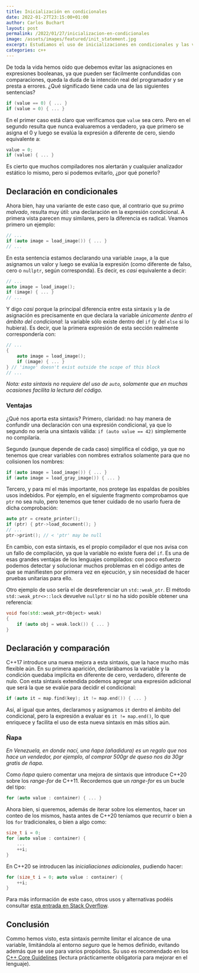 ```yaml
---
title: Inicialización en condicionales
date: 2022-01-27T23:15:00+01:00
author: Carlos Buchart
layout: post
permalink: /2022/01/27/inicializacion-en-condicionales
image: /assets/images/featured/init_statement.jpg
excerpt: Estudiamos el uso de inicializaciones en condicionales y las ventajas que ello supone.
categories: c++
---
```

De toda la vida hemos oído que debemos evitar las asignaciones en expresiones booleanas, ya que pueden ser fácilmente confundidas con comparaciones, queda la duda de la intención real del programador y se presta a errores. ¿Qué significado tiene cada una de las siguientes sentencias?

```cpp
if (value == 0) { ... }
if (value = 0) { ... }
```

En el primer caso está claro que verificamos que `value` sea cero. Pero en el segundo resulta que nunca evaluaremos a verdadero, ya que primero se asigna el 0 y luego se evalúa la expresión a diferente de cero, siendo equivalente a:

```cpp
value = 0;
if (value) { ... }
```

Es cierto que muchos compiladores nos alertarán y cualquier analizador estático lo mismo, pero si podemos evitarlo, ¿por qué ponerlo?

## Declaración en condicionales

Ahora bien, hay una variante de este caso que, al contrario que su _primo malvado_, resulta muy útil: una declaración en la expresión condicional. A primera vista parecen muy similares, pero la diferencia es radical. Veamos primero un ejemplo:

```cpp
// ...
if (auto image = load_image()) { ... }
// ...
```

En esta sentencia estamos declarando una variable `image`, a la que asignamos un valor y luego se evalúa la expresión (como diferente de falso, cero o `nullptr`, según corresponda). Es decir, es _casi_ equivalente a decir:

```cpp
// ...
auto image = load_image();
if (image) { ... }
// ...
```

Y digo _casi_ porque la principal diferencia entre esta sintaxis y la de asignación es precisamente en que declara la variable _únicamente dentro el ámbito del condicional_: la variable sólo existe dentro del `if` (y del `else` si lo hubiera). Es decir, que la primera expresión de esta sección realmente correspondería con:

```cpp
// ...
{
    auto image = load_image();
    if (image) { ... }
} // 'image' doesn't exist outside the scope of this block
// ...
```

_Nota: esta sintaxis no requiere del uso de `auto`, solamente que en muchas ocasiones facilita la lectura del código._

### Ventajas

¿Qué nos aporta esta sintaxis? Primero, claridad: no hay manera de confundir una declaración con una expresión condicional, ya que lo segundo no sería una sintaxis válida: `if (auto value == 42)` simplemente no compilaría.

Segundo (aunque depende de cada caso) simplifica el código, ya que no tenemos que crear variables con nombres extraños solamente para que no colisionen los nombres:

```cpp
if (auto image = load_image()) { ... }
if (auto image = load_gray_image()) { ... }
```

Tercero, y para mí el más importante, nos protege las espaldas de posibles usos indebidos. Por ejemplo, en el siguiente fragmento comprobamos que `ptr` no sea nulo, pero tenemos que tener cuidado de no usarlo fuera de dicha comprobación:

```cpp
auto ptr = create_printer();
if (ptr) { ptr->load_document(); }
// ...
ptr->print(); // < 'ptr' may be null
```

En cambio, con esta sintaxis, es el propio compilador el que nos avisa con un fallo de compilación, ya que la variable no existe fuera del `if`. Es una de esas grandes ventajas de los lenguajes compilados: con poco esfuerzo podemos detectar y solucionar muchos problemas en el código antes de que se manifiesten por primera vez en ejecución, y sin necesidad de hacer pruebas unitarias para ello.

Otro ejemplo de uso sería el de desreferenciar un `std::weak_ptr`. El método `std::weak_ptr<>::lock` devuelve `nullptr` si no ha sido posible obtener una referencia:

```cpp
void foo(std::weak_ptr<Object> weak)
{
    if (auto obj = weak.lock()) { ... }
}
```

## Declaración y comparación

C++17 introduce una nueva mejora a esta sintaxis, que la hace mucho más flexible aún. En su primera aparición, declarábamos la variable y la condición quedaba implícita en diferente de cero, verdadero, diferente de nulo. Con esta sintaxis extendida podemos agregar una expresión adicional que será la que se evalúe para decidir el condicional:

```cpp
if (auto it = map.find(key); it != map.end()) { ... }
```

Así, al igual que antes, declaramos y asignamos `it` dentro el ámbito del condicional, pero la expresión a evaluar es `it != map.end()`, lo que enriquece y facilita el uso de esta nueva sintaxis en más sitios aún.

### Ñapa

_En Venezuela, en donde nací, una ñapa (añadidura) es un regalo que nos hace un vendedor, por ejemplo, al comprar 500gr de queso nos da 30gr gratis de ñapa._

Como _ñapa_ quiero comentar una mejora de sintaxis que introduce C++20 sobre los _range-for_ de C++11. Recordemos que un _range-for_ es un bucle del tipo:

```cpp
for (auto value : container) { ... }
```

Ahora bien, si queremos, además de iterar sobre los elementos, hacer un conteo de los mismos, hasta antes de C++20 teníamos que recurrir o bien a los `for` tradicionales, o bien a algo como:

```cpp
size_t i = 0;
for (auto value : container) {
    ...
    ++i;
}
```

En C++20 se introducen las _inicialiaciones adicionales_, pudiendo hacer:

```cpp
for (size_t i = 0; auto value : container) {
    ++i;
}
```

Para más información de este caso, otros usos y alternativas podéis consultar [esta entrada en Stack Overflow](https://stackoverflow.com/a/60209974/1485885).

## Conclusión

Commo hemos visto, esta sintaxis permite limitar el alcance de una variable, limitándola al entorno _seguro_ que le hemos definido, evitando además que se use para varios propósitos. Su uso es recomendado en los [C++ Core Guidelines](https://isocpp.github.io/CppCoreGuidelines/CppCoreGuidelines#es6-declare-names-in-for-statement-initializers-and-conditions-to-limit-scope) (lectura prácticamente obligatoria para mejorar en el lenguaje).
